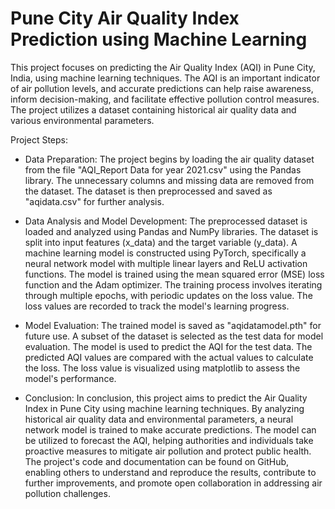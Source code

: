 # Pune City Air Quality Index Prediction using Machine Learning
This project focuses on predicting the Air Quality Index (AQI) in Pune City, India, using machine learning techniques. The AQI is an important indicator of air pollution levels, and accurate predictions can help raise awareness, inform decision-making, and facilitate effective pollution control measures. The project utilizes a dataset containing historical air quality data and various environmental parameters.

Project Steps:

* Data Preparation:
 The project begins by loading the air quality dataset from the file "AQI_Report Data for year 2021.csv" using the Pandas library.
The unnecessary columns and missing data are removed from the dataset.
The dataset is then preprocessed and saved as "aqidata.csv" for further analysis.

* Data Analysis and Model Development:
The preprocessed dataset is loaded and analyzed using Pandas and NumPy libraries.
The dataset is split into input features (x_data) and the target variable (y_data).
A machine learning model is constructed using PyTorch, specifically a neural network model with multiple linear layers and ReLU activation functions.
The model is trained using the mean squared error (MSE) loss function and the Adam optimizer.
The training process involves iterating through multiple epochs, with periodic updates on the loss value.
The loss values are recorded to track the model's learning progress.

* Model Evaluation:
The trained model is saved as "aqidatamodel.pth" for future use.
A subset of the dataset is selected as the test data for model evaluation.
The model is used to predict the AQI for the test data.
The predicted AQI values are compared with the actual values to calculate the loss.
The loss value is visualized using matplotlib to assess the model's performance.
* Conclusion:
In conclusion, this project aims to predict the Air Quality Index in Pune City using machine learning techniques. By analyzing historical air quality data and environmental parameters, a neural network model is trained to make accurate predictions. The model can be utilized to forecast the AQI, helping authorities and individuals take proactive measures to mitigate air pollution and protect public health. The project's code and documentation can be found on GitHub, enabling others to understand and reproduce the results, contribute to further improvements, and promote open collaboration in addressing air pollution challenges.
